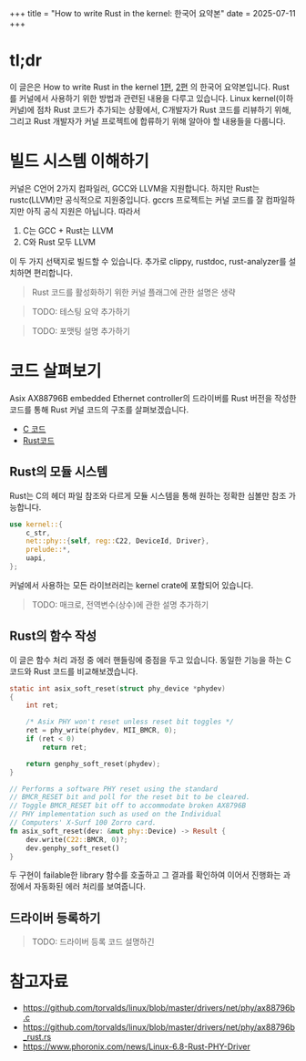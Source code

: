 +++
title = "How to write Rust in the kernel: 한국어 요약본"
date = 2025-07-11
+++

# tl;dr
이 글은은 How to write Rust in the kernel [1편](https://lwn.net/Articles/1024202/),
[2편](https://lwn.net/Articles/1025232/) 의 한국어 요약본입니다.
Rust를 커널에서 사용하기 위한 방법과 관련된 내용을 다루고 있습니다.
Linux kernel(이하 커널)에 점차 Rust 코드가 추가되는 상황에서, C개발자가 Rust 코드를 리뷰하기 위해,
그리고 Rust 개발자가 커널 프로젝트에 합류하기 위해 알아야 할 내용들을 다룹니다.

# 빌드 시스템 이해하기
커널은 C언어 2가지 컴파일러, GCC와 LLVM을 지원합니다. 하지만 Rust는 rustc(LLVM)만 공식적으로 지원중입니다.
gccrs 프로젝트는 커널 코드를 잘 컴파일하지만 아직 공식 지원은 아닙니다.
따라서

1. C는 GCC + Rust는 LLVM
2. C와 Rust 모두 LLVM

이 두 가지 선택지로 빌드할 수 있습니다.
추가로 clippy, rustdoc, rust-analyzer를 설치하면 편리합니다.

> Rust 코드를 활성화하기 위한 커널 플래그에 관한 설명은 생략

> TODO: 테스팅 요약 추가하기

> TODO: 포맷팅 설명 추가하기

# 코드 살펴보기
Asix AX88796B embedded Ethernet controller의 드라이버를 Rust 버전을 작성한 코드를 통해
Rust 커널 코드의 구조를 살펴보겠습니다.
- [C 코드](https://github.com/torvalds/linux/blob/master/drivers/net/phy/ax88796b.c)
- [Rust코드](https://github.com/torvalds/linux/blob/master/drivers/net/phy/ax88796b_rust.rs)

## Rust의 모듈 시스템
Rust는 C의 헤더 파일 참조와 다르게 모듈 시스템을 통해 원하는 정확한 심볼만 참조 가능합니다.
```Rust
use kernel::{
    c_str,
    net::phy::{self, reg::C22, DeviceId, Driver},
    prelude::*,
    uapi,
};
```
커널에서 사용하는 모든 라이브러리는 kernel crate에 포함되어 있습니다.

> TODO: 매크로, 전역변수(상수)에 관한 설명 추가하기

## Rust의 함수 작성
이 글은 함수 처리 과정 중 에러 핸들링에 중점을 두고 있습니다. 동일한 기능을 하는 C 코드와 Rust 코드를 비교해보겠습니다.
```C
static int asix_soft_reset(struct phy_device *phydev)
{
    int ret;

    /* Asix PHY won't reset unless reset bit toggles */
    ret = phy_write(phydev, MII_BMCR, 0);
    if (ret < 0)
	    return ret;

    return genphy_soft_reset(phydev);
}
```
```Rust
// Performs a software PHY reset using the standard
// BMCR_RESET bit and poll for the reset bit to be cleared.
// Toggle BMCR_RESET bit off to accommodate broken AX8796B
// PHY implementation such as used on the Individual
// Computers' X-Surf 100 Zorro card.
fn asix_soft_reset(dev: &mut phy::Device) -> Result {
    dev.write(C22::BMCR, 0)?;
    dev.genphy_soft_reset()
}
```
두 구현이 failable한 library 함수를 호출하고 그 결과를 확인하여 이어서 진행화는 과정에서 자동화된 에러 처리를 보여줍니다.

## 드라이버 등록하기
> TODO: 드라이버 등록 코드 설명하긴

# 참고자료
- https://github.com/torvalds/linux/blob/master/drivers/net/phy/ax88796b.c
- https://github.com/torvalds/linux/blob/master/drivers/net/phy/ax88796b_rust.rs
- https://www.phoronix.com/news/Linux-6.8-Rust-PHY-Driver
